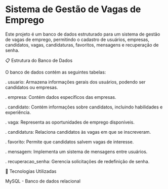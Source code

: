 #  Sistema de Gestão de Vagas de Emprego

Este projeto é um banco de dados estruturado para um sistema de gestão de vagas de emprego, permitindo o cadastro de usuários, empresas, candidatos, vagas, candidaturas, favoritos, mensagens e recuperação de senha.

📋 Estrutura do Banco de Dados

O banco de dados contém as seguintes tabelas:

 . usuario: Armazena informações gerais dos usuários, podendo ser candidatos ou empresas.

 . empresa: Contém dados específicos das empresas.

 . candidato: Contém informações sobre candidatos, incluindo habilidades e experiência.

 . vaga: Representa as oportunidades de emprego disponíveis.

 . candidatura: Relaciona candidatos às vagas em que se inscreveram.

 . favorito: Permite que candidatos salvem vagas de interesse.

 . mensagem: Implementa um sistema de mensagens entre usuários.

 . recuperacao_senha: Gerencia solicitações de redefinição de senha.

🚀 Tecnologias Utilizadas

MySQL - Banco de dados relacional
